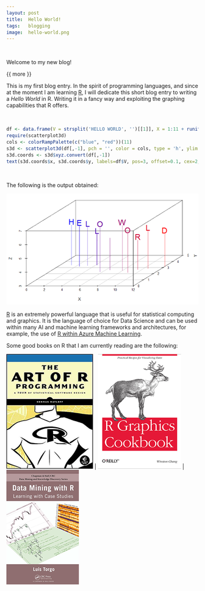 ```yaml
---
layout: post
title:  Hello World!
tags:   blogging
image:  hello-world.png
---
```


&nbsp;

Welcome to my new blog!

{{ more }}

This is my first blog entry. In the spirit of programming languages, and since at the moment I am learning [R](https://www.r-project.org/), I will dedicate this short blog entry to writing a *Hello World* in R. Writing it in a fancy way and exploiting the graphing capabilities that R offers.

&nbsp;

```R
df <- data.frame(V = strsplit('HELLO WORLD', '')[[1]], X = 1:11 + runif(11), Y = runif(11, min=2, max=3.5), Z = runif(11, min=5, max=6))
require(scatterplot3d)
cols <- colorRampPalette(c("blue", "red"))(11)
s3d <- scatterplot3d(df[,-1], pch = '', color = cols, type = 'h', ylim = c(0,5), zlim = c(3,7))
s3d.coords <- s3d$xyz.convert(df[,-1])
text(s3d.coords$x, s3d.coords$y, labels=df$V, pos=3, offset=0.1, cex=2, col = cols)
```

&nbsp;

The following is the output obtained:

![Hello World in R](/img/posts/hello-world-in-R.png)

[R](https://www.r-project.org/) is an extremely powerful language that is useful for statistical computing and graphics. It is the language of choice for Data Science and can be used within many AI and machine learning frameworks and architectures, for example, the use of [R within Azure Machine Learning](https://azure.microsoft.com/en-us/documentation/articles/machine-learning-r-quickstart/).

Some good books on R that I am currently reading are the following:


[![The Art of R Programming](/img/posts/the-art-of-r-programming.png)](https://www.amazon.com/gp/search?index=books&linkCode=qs&keywords=9781593273842) | [![R Graphics Cookbook](/img/posts/r-graphics-cookbook.png)](http://shop.oreilly.com/product/0636920023135.do) | [![Data Mining with R](/img/posts/data-mining-with-r.png)](http://www.dcc.fc.up.pt/~ltorgo/DataMiningWithR/)

